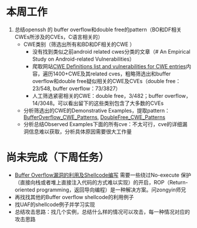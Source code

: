 # 本周工作
1. 总结openssh 的 buffer overflow和double free的pattern（BO和DF相关CWEs所涉及的CVEs，C语言相关的）
	* CWE类别（筛选出所有和BD和DF相关的CWE ）
		* 没有找到类似之前android related cwes分类的文章（# An Empirical Study on Android-related Vulnerabilities）
		* 爬取网站[CWE Definitions list and vulnerabilities for CWE entries](https://www.cvedetails.com/cwe-definitions/)内容，遍历1400+CWE及其related cves，粗略筛选出和buffer overflow和double free疑似相关的CWE及CVEs（double free：23/548, buffer overflow：73/3827）
		* 人工筛选紧密相关的CWE：double free，3/482；buffer overflow，14/3048。可以看出留下的这些类别包含了大多数的CVEs
	* 分析筛选出的CWE的Demonstrative Examples，提取pattern：[BufferOverflow_CWE_Patterns](BufferOverflow/BufferOverflow_CWE_Patterns), [DoubleFree_CWE_Patterns](DoubleFree/DoubleFree_CWE_Patterns)
	* 分析总结Observed Examples下面的所有cve：不太可行，cve的详细漏洞信息难以获取，分析具体原因需要很大工作量
# 尚未完成（下周任务）
* [Buffer Overflow漏洞的利用及Shellcode编写](Shellcode/Buffer%20Overflow漏洞的利用及Shellcode编写) 需要一些绕过No-execute 保护（直接向栈或者堆上直接注入代码的方式难以实现）的开启，ROP（Return-oriented programming，返回导向编程）是一种解决方案。问zongyin师兄
* 再找找其他的Buffer overflow shellcode的利用例子
* 找UAF的shellcode例子并学习实现
* 总结攻击思路：找几个实例，总结什么样的情况可以攻击，每一种情况对应的攻击思路
